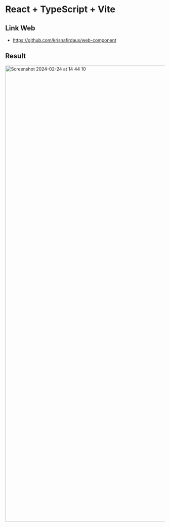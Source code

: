 # React + TypeScript + Vite

## Link Web

- https://github.com/krisnafirdaus/web-component

## Result 

<img width="1440" alt="Screenshot 2024-02-24 at 14 44 10" src="https://github.com/krisnafirdaus/web-component/assets/67870639/91a63135-4e48-43ef-9956-056fa886c4a3">
